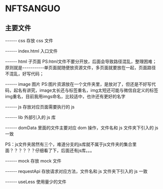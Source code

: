 # NFTSANGUO

## 主要文件

------ css 存放 css 文件






------ index.html 入口文件

------ html 子页面           PS:html文件不要分开放，后面会导致路径混乱，整理困难；原则就是-----------单页面就随便放资源文件，多页面就要放在一起，页面路径不混乱，好写代码；  

------ image 图片            PS:图片资源放在一个文件夹里，是放对了，但还是不好写代码，起名有讲究，image太长还与标签重名，img太短还可能与微信自定义的标签img重名，目前我用imgs命名，比较适中，也许还有更好的名字





------ js 存放对应页面需要执行的 js

------ lib 外部引入的 js 库

------ domData 里面的文件主要对应 dom 操作，文件名和 js 文件夹下引入的 js 一致

PS：js文件夹居然有三个，难道分支的js库就不属于js文件夹的集合里面？？？？？？仔细看了下，后面还有js库。。。


------ mock 存放 mock 文件

------ requestApi 存放请求对应方法，文件名和 js 文件夹下引入的 js 一致

------ useLess 使用量少的文件

